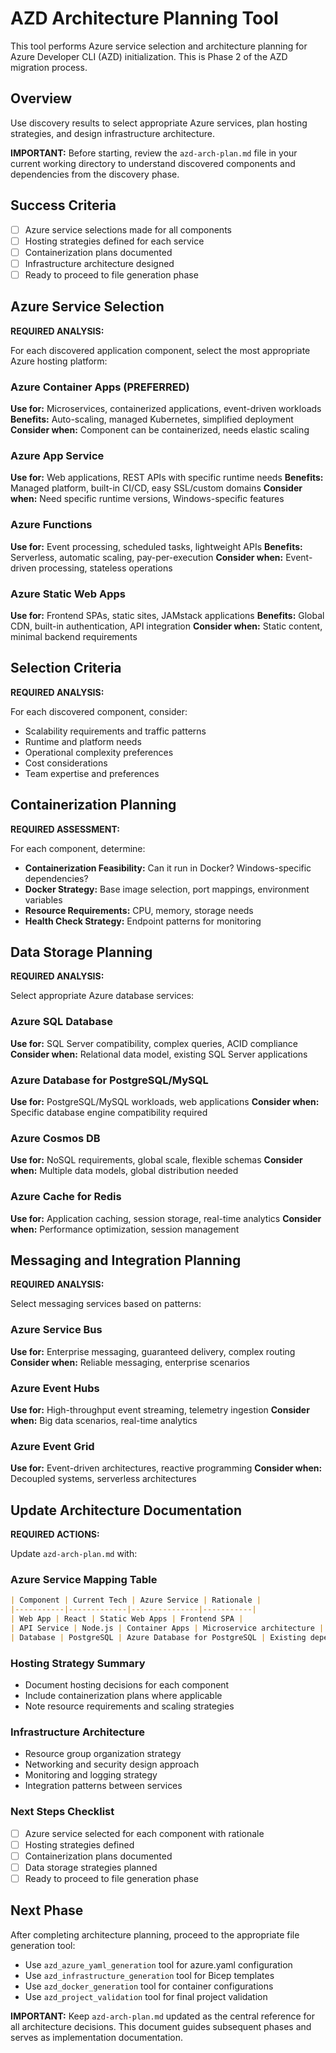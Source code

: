 # AZD Architecture Planning Tool

This tool performs Azure service selection and architecture planning for Azure Developer CLI (AZD) initialization. This is Phase 2 of the AZD migration process.

## Overview

Use discovery results to select appropriate Azure services, plan hosting strategies, and design infrastructure architecture.

**IMPORTANT:** Before starting, review the `azd-arch-plan.md` file in your current working directory to understand discovered components and dependencies from the discovery phase.

## Success Criteria

- [ ] Azure service selections made for all components
- [ ] Hosting strategies defined for each service
- [ ] Containerization plans documented
- [ ] Infrastructure architecture designed
- [ ] Ready to proceed to file generation phase

## Azure Service Selection

**REQUIRED ANALYSIS:**

For each discovered application component, select the most appropriate Azure hosting platform:

### Azure Container Apps (PREFERRED)

**Use for:** Microservices, containerized applications, event-driven workloads
**Benefits:** Auto-scaling, managed Kubernetes, simplified deployment
**Consider when:** Component can be containerized, needs elastic scaling

### Azure App Service

**Use for:** Web applications, REST APIs with specific runtime needs
**Benefits:** Managed platform, built-in CI/CD, easy SSL/custom domains
**Consider when:** Need specific runtime versions, Windows-specific features

### Azure Functions

**Use for:** Event processing, scheduled tasks, lightweight APIs
**Benefits:** Serverless, automatic scaling, pay-per-execution
**Consider when:** Event-driven processing, stateless operations

### Azure Static Web Apps

**Use for:** Frontend SPAs, static sites, JAMstack applications
**Benefits:** Global CDN, built-in authentication, API integration
**Consider when:** Static content, minimal backend requirements

## Selection Criteria

**REQUIRED ANALYSIS:**

For each discovered component, consider:

- Scalability requirements and traffic patterns
- Runtime and platform needs
- Operational complexity preferences
- Cost considerations
- Team expertise and preferences

## Containerization Planning

**REQUIRED ASSESSMENT:**

For each component, determine:

- **Containerization Feasibility:** Can it run in Docker? Windows-specific dependencies?
- **Docker Strategy:** Base image selection, port mappings, environment variables
- **Resource Requirements:** CPU, memory, storage needs
- **Health Check Strategy:** Endpoint patterns for monitoring

## Data Storage Planning

**REQUIRED ANALYSIS:**

Select appropriate Azure database services:

### Azure SQL Database

**Use for:** SQL Server compatibility, complex queries, ACID compliance
**Consider when:** Relational data model, existing SQL Server applications

### Azure Database for PostgreSQL/MySQL

**Use for:** PostgreSQL/MySQL workloads, web applications
**Consider when:** Specific database engine compatibility required

### Azure Cosmos DB

**Use for:** NoSQL requirements, global scale, flexible schemas
**Consider when:** Multiple data models, global distribution needed

### Azure Cache for Redis

**Use for:** Application caching, session storage, real-time analytics
**Consider when:** Performance optimization, session management

## Messaging and Integration Planning

**REQUIRED ANALYSIS:**

Select messaging services based on patterns:

### Azure Service Bus

**Use for:** Enterprise messaging, guaranteed delivery, complex routing
**Consider when:** Reliable messaging, enterprise scenarios

### Azure Event Hubs

**Use for:** High-throughput event streaming, telemetry ingestion
**Consider when:** Big data scenarios, real-time analytics

### Azure Event Grid

**Use for:** Event-driven architectures, reactive programming
**Consider when:** Decoupled systems, serverless architectures

## Update Architecture Documentation

**REQUIRED ACTIONS:**

Update `azd-arch-plan.md` with:

### Azure Service Mapping Table

```markdown
| Component | Current Tech | Azure Service | Rationale |
|-----------|-------------|---------------|-----------|
| Web App | React | Static Web Apps | Frontend SPA |
| API Service | Node.js | Container Apps | Microservice architecture |
| Database | PostgreSQL | Azure Database for PostgreSQL | Existing dependency |
```

### Hosting Strategy Summary

- Document hosting decisions for each component
- Include containerization plans where applicable
- Note resource requirements and scaling strategies

### Infrastructure Architecture

- Resource group organization strategy
- Networking and security design approach
- Monitoring and logging strategy
- Integration patterns between services

### Next Steps Checklist

- [ ] Azure service selected for each component with rationale
- [ ] Hosting strategies defined
- [ ] Containerization plans documented
- [ ] Data storage strategies planned
- [ ] Ready to proceed to file generation phase

## Next Phase

After completing architecture planning, proceed to the appropriate file generation tool:

- Use `azd_azure_yaml_generation` tool for azure.yaml configuration
- Use `azd_infrastructure_generation` tool for Bicep templates
- Use `azd_docker_generation` tool for container configurations
- Use `azd_project_validation` tool for final project validation

**IMPORTANT:** Keep `azd-arch-plan.md` updated as the central reference for all architecture decisions. This document guides subsequent phases and serves as implementation documentation.
